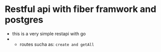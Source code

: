 # Restful api with fiber framwork and postgres
 - this is a very simple restapi with go
 - - routes sucha as: ``` create and getAll ```
